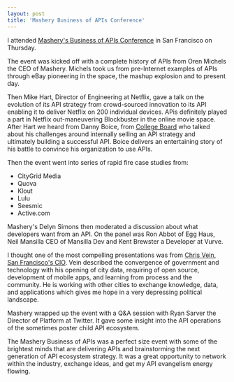 ```yaml
---
layout: post
title: 'Mashery Business of APIs Conference'
---
```

I attended <a href="http://apiconference.com/" target="_blank">Mashery's Business of APIs Conference</a> in San Francisco on Thursday.<p></p>
The event was kicked off with a complete history of APIs from Oren Michels the CEO of Mashery.  Michels took us from pre-Internet examples of APIs through eBay pioneering in the space, the mashup explosion and to present day.<p></p>
Then Mike Hart, Director of Engineering at Netflix, gave a talk on the evolution of its API strategy from crowd-sourced innovation to its API enabling it to deliver Netflix on 200 individual devices.  APis definitely played a part in Netflix out-maneuvering Blockbuster in the online movie space.
<img style="padding: 15px;" src="http://kinlane-productions.s3.amazonaws.com/events/Business-of-APIs-2010.jpg" alt="" align="right" />
After Hart we heard from Danny Boice, from <a href="http://www.collegeboard.com" target="_blank">College Board</a> who talked about his challenges around internally selling an API strategy and ultimately building a successful API.  Boice delivers an entertaining story of his battle to convince his organization to use APIs.<p></p>
Then the event went into series of rapid fire case studies from:
<ul class="mainlist">
	<li>CityGrid Media</li>
	<li>Quova</li>
	<li>Klout</li>
	<li>Lulu</li>
	<li>Seesmic</li>
	<li>Active.com</li>
</ul>
Mashery's Delyn Simons then moderated a discussion about what developers want from an API.  On the panel was Ron Abbot of Egg Haus, Neil Mansilla CEO of Mansilla Dev and Kent Brewster a Developer at Vurve.<p></p>
I thought one of the most compelling presentations was from <a href="http://www.linkedin.com/pub/chris-vein/7/110/71b" target="_blank">Chris Vein, San Francisco's CIO</a>.  Vein described the convergence of government and technology with his opening of city data, requiring of open source, development of mobile apps, and learning from process and the community.  He is working with other cities to exchange knowledge, data, and applications which gives me hope in a very depressing political landscape.<p></p>
Mashery wrapped up the event with a Q&amp;A session with Ryan Sarver the Director of Platform at Twitter.  It gave some insight into the API operations of the sometimes poster child API ecosystem.<p></p>
The Mashery Business of APIs was a perfect size event with some of the brightest minds that are delivering APIs and brainstorming the next generation of API ecosystem strategy.   It was a great opportunity to network within the industry, exchange ideas, and get my API evangelism energy flowing.